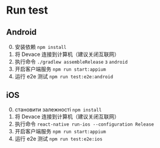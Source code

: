 # Run test

## Android

0.  安装依赖 `npm install`
1.  将 Devace 连接到计算机（建议关闭互联网）
2.  执行命令 `./gradlew assembleRelease` з `android`
3.  开启客户端服务 `npm run start:appium`
4.  运行 e2e 测试 `npm run test:e2e:android`

## iOS

0. становити залежності `npm install`
1. 将 Devace 连接到计算机（建议关闭互联网）
2. 执行命令 `react-native run-ios --configuration Release`
3. 开启客户端服务 `npm run start:appium`
4. 运行 e2e 测试 `npm run test:e2e:ios`

